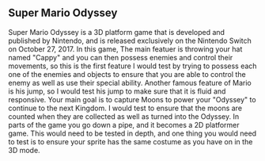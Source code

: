 ## Super Mario Odyssey

Super Mario Odyssey is a 3D platform game that is developed and published by Nintendo, and is released exclusively on the Nintendo Switch on October 27, 2017. In this game, The main featuer is throwing your hat named "Cappy" and you can then possess enemies and control their movements, so this is the first feature I would test by trying to possess each one of the enemies and objects to ensure that you are able to control the enemy as well as use their special ability.  Another famous feature of Mario is his jump, so I would test his jump to make sure that it is fluid and responsive.  Your main goal is to capture Moons to power your "Odyssey" to continue to the next Kingdom. I would test to ensure that the moons are counted when they are collected as well as turned into the Odyssey.  In parts of the game you go down a pipe, and it becomes a 2D platformer game. This would need to be tested in depth, and one thing you would need to test is to ensure your sprite has the same costume as you have on in the 3D mode. 
